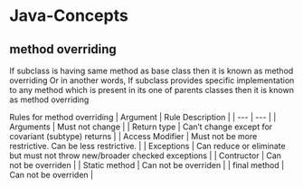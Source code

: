 # Java-Concepts

## method overriding
If subclass is having same method as base class then it is known as method overriding Or in another words, If subclass provides specific implementation to any method which is present in its one of parents classes then it is known as method overriding

Rules for method overriding
| Argument | Rule Description |
| --- | --- |
| Arguments | Must not change |
| Return type | Can’t change except for covariant (subtype) returns |
| Access Modifier | Must not be more restrictive. Can be less restrictive. |
| Exceptions | Can reduce or eliminate but must not throw new/broader checked exceptions |
| Contructor | Can not be overriden |
| Static method | Can not be overriden |
| final method | Can not be overriden |
 
